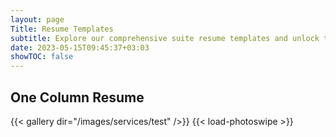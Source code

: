 ```yaml
---
layout: page
Title: Resume Templates
subtitle: Explore our comprehensive suite resume templates and unlock the potential for success.
date: 2023-05-15T09:45:37+03:03
showTOC: false
---
```


## One Column Resume

{{< gallery dir="/images/services/test" />}} {{< load-photoswipe >}}
